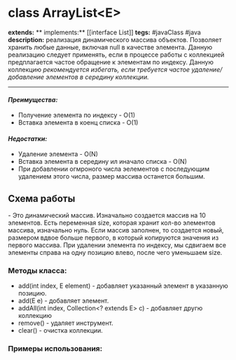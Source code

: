 # class ArrayList\<E>
**extends:** 
** implements:**  [[interface List]]
**tegs:** #javaClass #java
**description:** реализация динамического массива объектов. Позволяет хранить любые данные, включая null в качестве элемента. Данную реализацию следует применять, если в процессе работы с коллекцией предплагается частое обращение к элементам по индексу. Данную коллекцию *рекомендуется избегать, если требуется частое удаление/добавление элементов в середину коллекции.*

---


#### *Преимущества:*
- Получение элемента по индексу - O(1)
- Вставка элемента в коенц списка - O(1)

#### *Недостатки:*
- Удаление элемента - O(N)
- Вставка элемента в середину ил иначало списка - O(N)
- При добавлении огмроного числа эелементов с последующим удалением этого числа, размер массива останется большим.

## Схема работы
\- Это динамический массив. Изначально создается массив на 10 элементов. Есть переменная size, которая хранит кол-во элементов массива, изначально нуль. Если массив заполнен, то создается новый, размером вдвое больше первого, в который копируются значения из первого массива. При удалении элемента по индексу, мы сдвигаем все элементы справа на одну позицию влево, после чего уменьшаем size. 

### Методы класса:
- add(int index, E element) - добавляет указанный элемент в указанную позицию.
- add(E e) - добавляет элемент.
- addAll(int index, Collection\<? extends E> c) - добавляет другю коллекцию 
- remove() - удаляет инструмент.
- clear() - очистка коллекции.

### Примеры использования:
